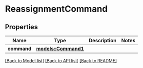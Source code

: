 # ReassignmentCommand

## Properties

Name | Type | Description | Notes
------------ | ------------- | ------------- | -------------
**command** | [**models::Command1**](Command1.md) |  | 

[[Back to Model list]](../README.md#documentation-for-models) [[Back to API list]](../README.md#documentation-for-api-endpoints) [[Back to README]](../README.md)



